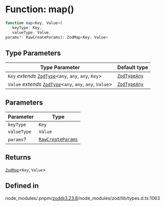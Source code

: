 # Function: map()

```ts
function map<Key, Value>(
   keyType: Key, 
   valueType: Value, 
params?: RawCreateParams): ZodMap<Key, Value>
```

## Type Parameters

| Type Parameter | Default type |
| ------ | ------ |
| `Key` *extends* [`ZodType`](../classes/ZodType.md)\<`any`, `any`, `any`, `Key`\> | [`ZodTypeAny`](../type-aliases/ZodTypeAny.md) |
| `Value` *extends* [`ZodType`](../classes/ZodType.md)\<`any`, `any`, `any`, `Value`\> | [`ZodTypeAny`](../type-aliases/ZodTypeAny.md) |

## Parameters

| Parameter | Type |
| ------ | ------ |
| `keyType` | `Key` |
| `valueType` | `Value` |
| `params`? | [`RawCreateParams`](../type-aliases/RawCreateParams.md) |

## Returns

[`ZodMap`](../classes/ZodMap.md)\<`Key`, `Value`\>

## Defined in

node\_modules/.pnpm/zod@3.23.8/node\_modules/zod/lib/types.d.ts:1063
